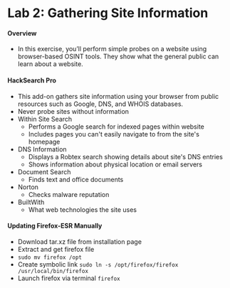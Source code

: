 # Lab 2: Gathering Site Information

#### Overview
- In this exercise, you’ll perform simple probes on a website using browser-based OSINT tools. They show what the general public can learn about a website.

#### HackSearch Pro
- This add-on gathers site information using your browser from public resources such as Google, DNS, and WHOIS databases.
- Never probe sites without information
- Within Site Search
    - Performs a Google search for indexed pages within website
    - Includes pages you can't easily navigate to from the site's homepage
- DNS Information
    - Displays a Robtex search showing details about site's DNS entries
    - Shows information about physical location or email servers
- Document Search
    - Finds text and office documents
- Norton
    - Checks malware reputation
- BuiltWith
    - What web technologies the site uses

#### Updating Firefox-ESR Manually
- Download tar.xz file from installation page
- Extract and get firefox file
- `sudo mv firefox /opt`
- Create symbolic link `sudo ln -s /opt/firefox/firefox /usr/local/bin/firefox`
- Launch firefox via terminal `firefox`